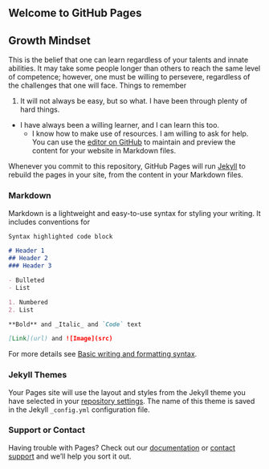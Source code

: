 ## Welcome to GitHub Pages


## Growth Mindset

This is the belief that one can learn regardless of your talents and innate abilities.  It may take some people longer than others to reach the same level of competence; however, one must be willing to persevere, regardless of the challenges that one will face.
Things to remember
1.  It will not always be easy, but so what.  I have been through plenty of hard things.
  - I have always been a willing learner, and I can learn this too.
    - I know how to make use of resources.  I am willing to ask for help.
You can use the [editor on GitHub](https://github.com/TeresaBozer/TeresaBozer.github.io-reading-notes-/edit/main/README.md) to maintain and preview the content for your website in Markdown files.

Whenever you commit to this repository, GitHub Pages will run [Jekyll](https://jekyllrb.com/) to rebuild the pages in your site, from the content in your Markdown files.

### Markdown

Markdown is a lightweight and easy-to-use syntax for styling your writing. It includes conventions for

```markdown
Syntax highlighted code block

# Header 1
## Header 2
### Header 3

- Bulleted
- List

1. Numbered
2. List

**Bold** and _Italic_ and `Code` text

[Link](url) and ![Image](src)
```

For more details see [Basic writing and formatting syntax](https://docs.github.com/en/github/writing-on-github/getting-started-with-writing-and-formatting-on-github/basic-writing-and-formatting-syntax).

### Jekyll Themes

Your Pages site will use the layout and styles from the Jekyll theme you have selected in your [repository settings](https://github.com/TeresaBozer/TeresaBozer.github.io-reading-notes-/settings/pages). The name of this theme is saved in the Jekyll `_config.yml` configuration file.

### Support or Contact

Having trouble with Pages? Check out our [documentation](https://docs.github.com/categories/github-pages-basics/) or [contact support](https://support.github.com/contact) and we’ll help you sort it out.
